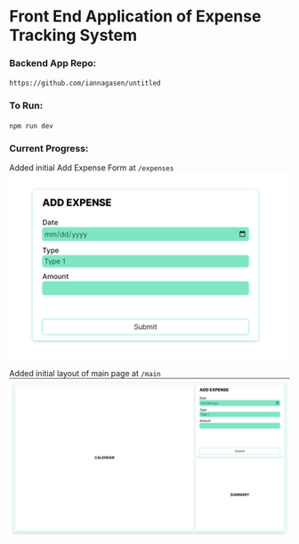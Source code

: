 # Front End Application of Expense Tracking System

### Backend App Repo:

`https://github.com/iannagasen/untitled`

### To Run:

`npm run dev`

### Current Progress:

Added initial Add Expense Form at `/expenses`
![](screenshots/2023-06-04-21-11-59.png)

Added initial layout of main page at `/main`
![](screenshots/2023-06-05-22-43-48.png)
